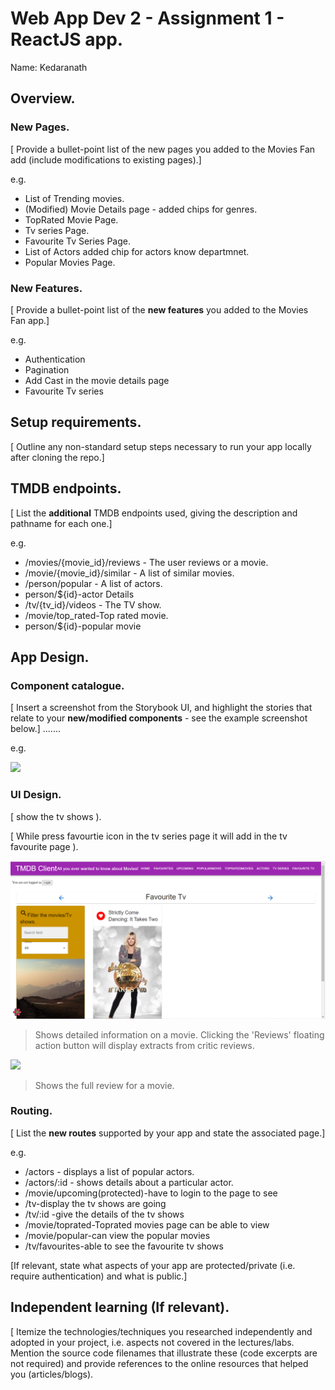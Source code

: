 # Web App Dev 2 - Assignment 1 - ReactJS app.

Name: Kedaranath

## Overview.

### New Pages.

[ Provide a bullet-point list of the new pages you added to the Movies Fan add (include modifications to existing pages).]

e.g.

+ List of Trending movies.
+ (Modified) Movie Details page - added chips for genres.
+ TopRated Movie Page. 
+ Tv series Page.
+ Favourite Tv Series Page.
+ List of Actors added chip for actors know departmnet.
+ Popular Movies Page.

### New Features.

[ Provide a bullet-point list of the __new features__ you added to the Movies Fan app.] 
 
 e.g.

+ Authentication
+ Pagination
+ Add Cast in the movie details page
+ Favourite Tv series
## Setup requirements.

[ Outline any non-standard setup steps necessary to run your app locally after cloning the repo.]

## TMDB endpoints.

[ List the __additional__ TMDB endpoints used, giving the description and pathname for each one.] 

e.g.

+ /movies/{movie_id}/reviews - The user reviews or a movie.
+ /movie/{movie_id}/similar - A list of similar movies. 
+ /person/popular - A list of  actors.
+ person/${id}-actor Details
+ /tv/{tv_id}/videos - The TV show. 
+ /movie/top_rated-Top rated movie.
+ person/${id}-popular movie

## App Design.

### Component catalogue.

[ Insert a screenshot from the Storybook UI, and highlight the stories that relate to your __new/modified components__ - see the example screenshot below.] .......

e.g.

![](./images/stories.png)

### UI Design.
[ show the tv shows ).

[ While press favourtie icon in the tv series page it will add in the tv favourite page ).

![ ](./images/favouritetv.png)

>Shows detailed information on a movie. Clicking the 'Reviews' floating action button will display extracts from critic reviews.

![ ](./images/review.png)

>Shows the full review for a movie.

### Routing.

[ List the __new routes__ supported by your app and state the associated page.]

e.g. 

+ /actors - displays a list of popular actors.
+ /actors/:id - shows details about a particular actor.
+ /movie/upcoming(protected)-have to login to the page to see 
+ /tv-display the tv shows are going
+ /tv/:id -give the details of the tv shows 
+ /movie/toprated-Toprated movies page can be able to view
+ /movie/popular-can view the popular movies
+ /tv/favourites-able to see the favourite tv shows

[If relevant, state what aspects of your app are protected/private (i.e. require authentication) and what is public.]

## Independent learning (If relevant).

[ Itemize the technologies/techniques you researched independently and adopted in your project, i.e. aspects not covered in the lectures/labs. Mention the source code filenames that illustrate these  (code excerpts are not required) and provide references to the online resources that helped you (articles/blogs).
